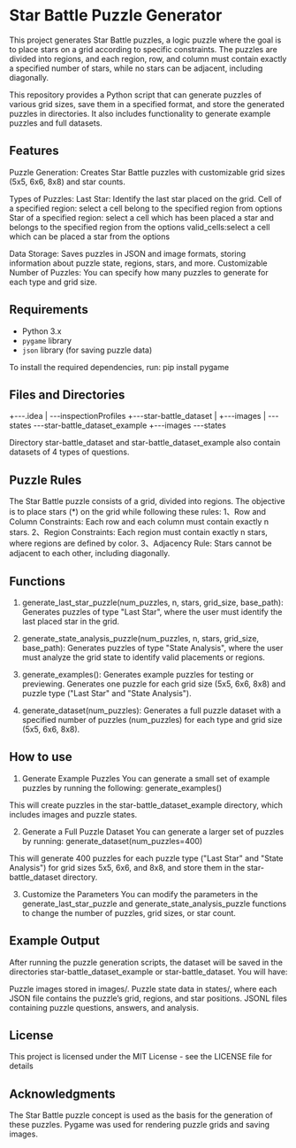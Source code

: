 # Star Battle Puzzle Generator
This project generates Star Battle puzzles, a logic puzzle where the goal is to place stars on a grid according to specific constraints. The puzzles are divided into regions, and each region, row, and column must contain exactly a specified number of stars, while no stars can be adjacent, including diagonally.

This repository provides a Python script that can generate puzzles of various grid sizes, save them in a specified format, and store the generated puzzles in directories. It also includes functionality to generate example puzzles and full datasets.

## Features
Puzzle Generation: Creates Star Battle puzzles with customizable grid sizes (5x5, 6x6, 8x8) and star counts.

Types of Puzzles:
Last Star: Identify the last star placed on the grid.
Cell of a specified region: select a cell belong to the specified region from options
Star of a specified region: select a cell which has been placed a star and belongs to the specified region from the options
valid_cells:select a cell which can be placed a star from the options

Data Storage: Saves puzzles in JSON and image formats, storing information about puzzle state, regions, stars, and more.
Customizable Number of Puzzles: You can specify how many puzzles to generate for each type and grid size.

## Requirements

- Python 3.x
- `pygame` library
- `json` library (for saving puzzle data)

To install the required dependencies, run:
pip install pygame


## Files and Directories
+---.idea
|   \---inspectionProfiles
+---star-battle_dataset
|   +---images
|   \---states
\---star-battle_dataset_example
    +---images
    \---states

Directory star-battle_dataset and star-battle_dataset_example also contain datasets of 4 types of questions.


## Puzzle Rules
The Star Battle puzzle consists of a grid, divided into regions. The objective is to place stars (*) on the grid while following these rules:
1、Row and Column Constraints: Each row and each column must contain exactly n stars.
2、Region Constraints: Each region must contain exactly n stars, where regions are defined by color.
3、Adjacency Rule: Stars cannot be adjacent to each other, including diagonally.

## Functions
1. generate_last_star_puzzle(num_puzzles, n, stars, grid_size, base_path): Generates puzzles of type "Last Star", where the user must identify the last placed star in the grid.

2. generate_state_analysis_puzzle(num_puzzles, n, stars, grid_size, base_path): Generates puzzles of type "State Analysis", where the user must analyze the grid state to identify valid placements or regions.

3. generate_examples(): Generates example puzzles for testing or previewing. Generates one puzzle for each grid size (5x5, 6x6, 8x8) and puzzle type ("Last Star" and "State Analysis").

4. generate_dataset(num_puzzles): Generates a full puzzle dataset with a specified number of puzzles (num_puzzles) for each type and grid size (5x5, 6x6, 8x8).

## How to use
1. Generate Example Puzzles
You can generate a small set of example puzzles by running the following:
generate_examples()

This will create puzzles in the star-battle_dataset_example directory, which includes images and puzzle states.

2. Generate a Full Puzzle Dataset
You can generate a larger set of puzzles by running:
generate_dataset(num_puzzles=400)

This will generate 400 puzzles for each puzzle type ("Last Star" and "State Analysis") for grid sizes 5x5, 6x6, and 8x8, and store them in the star-battle_dataset directory.

3. Customize the Parameters
You can modify the parameters in the generate_last_star_puzzle and generate_state_analysis_puzzle functions to change the number of puzzles, grid sizes, or star count.

## Example Output
After running the puzzle generation scripts, the dataset will be saved in the directories star-battle_dataset_example or star-battle_dataset. You will have:

Puzzle images stored in images/.
Puzzle state data in states/, where each JSON file contains the puzzle’s grid, regions, and star positions.
JSONL files containing puzzle questions, answers, and analysis.

## License
This project is licensed under the MIT License - see the LICENSE file for details

## Acknowledgments
The Star Battle puzzle concept is used as the basis for the generation of these puzzles.
Pygame was used for rendering puzzle grids and saving images.

